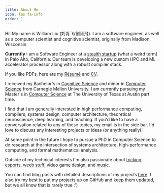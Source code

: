 ```yaml
---
title: About Me
icon: fas fa-info
order: 1
---
```


Hi! My name is William Liu (刘胥飞/劉胥飛). I am a software engineer, as well as a computer scientist and cognitive scientist, originally from Madison, Wisconsin.

**Currently** I am a Software Engineer at a [stealth startup](https://en.wikipedia.org/wiki/Stealth_startup) (what a weird term) in Palo Alto, California. Our team is developing a new custom HPC and ML accelerator processor along with a robust compiler stack.

If you like PDFs, here are my [Résumé](../assets/cv/Rez_U_May.pdf) and [CV](../assets/cv/CV.pdf).

I received my Bachelor's in [Cognitive Science](https://www.cmu.edu/dietrich/psychology/undergraduate/prospective-students/academics/cognitive-science/index.html) and minor in [Computer Science](https://www.cs.cmu.edu/) from Carnegie Mellon University. I am currently pursuing my Master's in [Computer Science](https://www.cs.utexas.edu/graduate-program/masters-program) at The University of Texas at Austin part time.

I find that I am generally interested in high performance computing, compilers, systems design, computer architecture, theoretical neuroscience, deep learning, and teaching. If you'd like to have a conversation related to any of these topics, my email is in the side bar. I'd love to discuss any interesting projects or ideas (or anything really)!

At some point in the future I hope to pursue a PhD in Computer Science to do research at the intersection of systems architecture, high-performance computing, and formal mathematical analysis.

Outside of my technical interests I'm also passionate about [tricking](https://www.instagram.com/p/BuBzUssFYV3/?utm_source=ig_web_copy_link), [esports](https://www.youtube.com/watch?v=mFIJFlpMRm4), [weeb stuff](https://myanimelist.net/profile/WilliXL), video game design, and [music](https://www.youtube.com/watch?v=4aWsDC5iHxU).

You can find blog posts with detailed descriptions of my projects [here](/categories/project/). I also try my best to put my projects up on GitHub and keep them updated, but we all know that is rarely true :')
